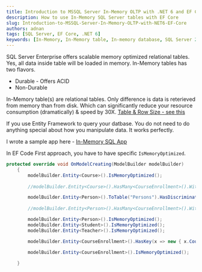 ```yaml
---
title: Introduction to MSSQL Server In-Memory OLTP with .NET 6 and EF Core 
description: How to use In-Memory SQL Server tables with EF Core 
slug: Introduction-to-MSSQL-Server-In-Memory-OLTP-with-NET6-EF-Core 
authors: adnan 
tags: [SQL Server, EF Core, .NET 6]
keywords: [In-Memory, In-Memory table, In-memory database, SQL Server 2014, SQL Server 2016]
---
```

SQL Server Enterprise offers scalable memory optimized relational tables. Yes, all data inside table will be loaded in
memory. In-Memory tables has two flavors.
- Durable - Offers ACID
- Non-Durable
<!--truncate-->

In-Memory table(s) are relational tables. Only difference is data is reterieved from memory than from disk. Which can significantly reduce your resource consumption (dramatically) & speed by 30X.
[Table & Row Size - see this](https://docs.microsoft.com/en-us/sql/relational-databases/in-memory-oltp/table-and-row-size-in-memory-optimized-tables?view=sql-server-ver15)

If you use Entity Framework to query your datbase. You do not need to do anything special about how you manipulate data. It works perfectly.

I wrote a sample app here - [In-Memory SQL App ](https://github.com/marafiq/PerformanceBoostWithSqlServer/blob/master/PerformanceBoostWithSqlServer/Program.cs)

In EF Code First approach, you have to have specific `IsMemoryOptimized`.

``` C#
protected override void OnModelCreating(ModelBuilder modelBuilder)
    {
        modelBuilder.Entity<Course>().IsMemoryOptimized();
        
        //modelBuilder.Entity<Course>().HasMany<CourseEnrollment>().WithOne(x => x.Course);

        modelBuilder.Entity<Person>().ToTable("Persons").HasDiscriminator<PersonRole>(nameof(Person.Role)).HasValue<Student>(PersonRole.Student).HasValue<Teacher>(PersonRole.Teacher);
        
        //modelBuilder.Entity<Person>().HasMany<CourseEnrollment>().WithOne(x => x.Student);

        modelBuilder.Entity<Person>().IsMemoryOptimized();
        modelBuilder.Entity<Student>().IsMemoryOptimized();
        modelBuilder.Entity<Teacher>().IsMemoryOptimized();

        modelBuilder.Entity<CourseEnrollment>().HasKey(x => new { x.CourseId, x.StudentId });
        
        modelBuilder.Entity<CourseEnrollment>().IsMemoryOptimized();

    }

